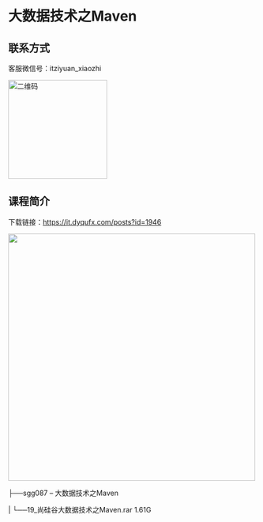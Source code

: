 # 大数据技术之Maven

## 联系方式

客服微信号：itziyuan_xiaozhi

<img src="https://ziyuanyun.oss-cn-guangzhou.aliyuncs.com/common/20240614073449/666b82192834a.jpg" width="200" height="200" alt="二维码">

## 课程简介

下载链接：https://it.dyqufx.com/posts?id=1946

<img src="https://ziyuanyun.oss-cn-guangzhou.aliyuncs.com/yun/20240515183611/6644901b705ac.jpg" width="500" alt="">

  ├──sgg087 &#8211; 大数据技术之Maven

 | └──19_尚硅谷大数据技术之Maven.rar 1.61G

  